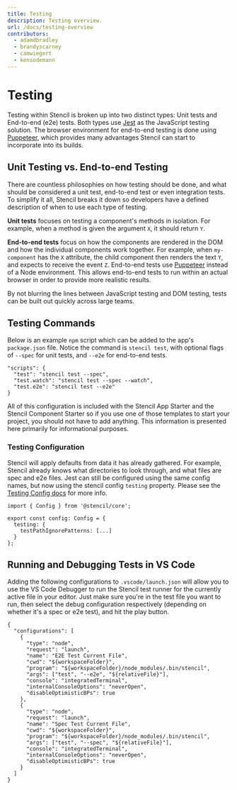 ```yaml
---
title: Testing
description: Testing overview.
url: /docs/testing-overview
contributors:
  - adamdbradley
  - brandyscarney
  - camwiegert
  - kensodemann
---
```


# Testing

Testing within Stencil is broken up into two distinct types: Unit tests and End-to-end (e2e) tests. Both types use [Jest](https://jestjs.io/) as the JavaScript testing solution. The browser environment for end-to-end testing is done using [Puppeteer](https://pptr.dev/), which provides many advantages Stencil can start to incorporate into its builds.


## Unit Testing vs. End-to-end Testing

There are countless philosophies on how testing should be done, and what should be considered a unit test, end-to-end test or even integration tests. To simplify it all, Stencil breaks it down so developers have a defined description of when to use each type of testing.

**Unit tests** focuses on testing a component's methods in isolation. For example, when a method is given the argument `X`, it should return `Y`.

**End-to-end tests** focus on how the components are rendered in the DOM and how the individual components work together. For example, when `my-component` has the `X` attribute, the child component then renders the text `Y`, and expects to receive the event `Z`. End-to-end tests use [Puppeteer](https://pptr.dev/) instead of a Node environment. This allows end-to-end tests to run within an actual browser in order to provide more realistic results.

By not blurring the lines between JavaScript testing and DOM testing, tests can be built out quickly across large teams.


## Testing Commands

Below is an example `npm` script which can be added to the app's `package.json` file. Notice the command is `stencil test`, with optional flags of `--spec` for unit tests, and `--e2e` for end-to-end tests.

```tsx
"scripts": {
  "test": "stencil test --spec",
  "test.watch": "stencil test --spec --watch",
  "test.e2e": "stencil test --e2e"
}
```

All of this configuration is included with the Stencil App Starter and the Stencil Component Starter so if you
use one of those templates to start your project, you should not have to add anything. This information is presented here primarily for informational purposes.


### Testing Configuration

Stencil will apply defaults from data it has already gathered. For example, Stencil already knows what directories to look through, and what files are spec and e2e files. Jest can still be configured using the same config names, but now using the stencil config `testing` property. Please see the [Testing Config docs](/docs/config/testing) for more info.

```tsx
import { Config } from '@stencil/core';

export const config: Config = {
  testing: {
    testPathIgnorePatterns: [...]
  }
};
```

## Running and Debugging Tests in VS Code

Adding the following configurations to `.vscode/launch.json` will allow you to use the VS Code Debugger to run the Stencil test runner for the currently active file in your editor. Just make sure you're in the test file you want to run, then select the debug configuration respectively (depending on whether it's a spec or e2e test), and hit the play button.

```tsx
{
  "configurations": [
    {
      "type": "node",
      "request": "launch",
      "name": "E2E Test Current File",
      "cwd": "${workspaceFolder}",
      "program": "${workspaceFolder}/node_modules/.bin/stencil",
      "args": ["test", "--e2e", "${relativeFile}"],
      "console": "integratedTerminal",
      "internalConsoleOptions": "neverOpen",
      "disableOptimisticBPs": true
    },
    {
      "type": "node",
      "request": "launch",
      "name": "Spec Test Current File",
      "cwd": "${workspaceFolder}",
      "program": "${workspaceFolder}/node_modules/.bin/stencil",
      "args": ["test", "--spec", "${relativeFile}"],
      "console": "integratedTerminal",
      "internalConsoleOptions": "neverOpen",
      "disableOptimisticBPs": true
    }
  ]
}
```
